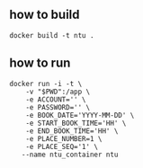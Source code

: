 ## how to build

```
docker build -t ntu .
```

## how to run

```
docker run -i -t \
    -v "$PWD":/app \
    -e ACCOUNT='' \
    -e PASSWORD='' \
    -e BOOK_DATE='YYYY-MM-DD' \
    -e START_BOOK_TIME='HH' \
    -e END_BOOK_TIME='HH' \
    -e PLACE_NUMBER=1 \
    -e PLACE_SEQ='1' \
   --name ntu_container ntu
```
